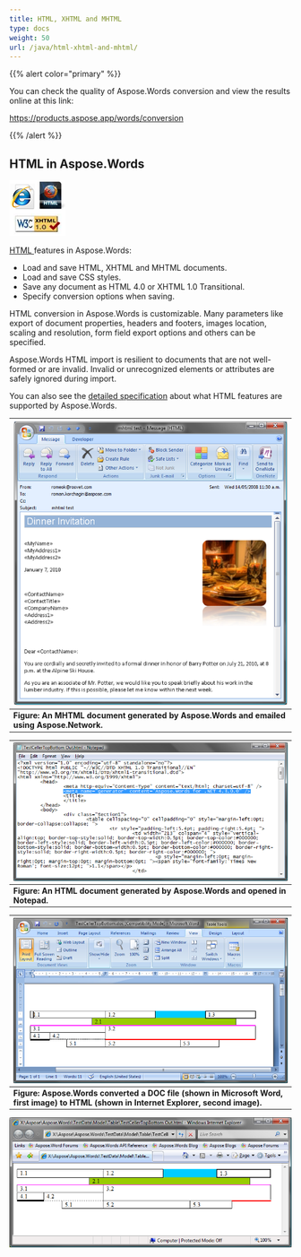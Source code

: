 ```yaml
---
title: HTML, XHTML and MHTML
type: docs
weight: 50
url: /java/html-xhtml-and-mhtml/
---
```


{{% alert color="primary" %}} 

You can check the quality of Aspose.Words conversion and view the results online at this link:

<https://products.aspose.app/words/conversion>

{{% /alert %}} 


## **HTML in Aspose.Words**
![todo:image_alt_text](html-xhtml-and-mhtml_1.png)

[HTML ](https://docs.fileformat.com/web/html/)features in Aspose.Words:

- Load and save HTML, XHTML and MHTML documents.
- Load and save CSS styles.
- Save any document as HTML 4.0 or XHTML 1.0 Transitional.
- Specify conversion options when saving.

HTML conversion in Aspose.Words is customizable. Many parameters like export of document properties, headers and footers, images location, scaling and resolution, form field export options and others can be specified.

Aspose.Words HTML import is resilient to documents that are not well-formed or are invalid. Invalid or unrecognized elements or attributes are safely ignored during import.

You can also see the [detailed specification](/words/java/document-interoperability/) about what HTML features are supported by Aspose.Words.

|![todo:image_alt_text](html-xhtml-and-mhtml_2.png)|
| :- |
|**Figure: An MHTML document generated by Aspose.Words and emailed using Aspose.Network.**|


|![todo:image_alt_text](html-xhtml-and-mhtml_3.png)|
| :- |
|**Figure: An HTML document generated by Aspose.Words and opened in Notepad.**|


|![todo:image_alt_text](html-xhtml-and-mhtml_4.png)|
| :- |
|**Figure: Aspose.Words converted a DOC file (shown in Microsoft Word, first image) to HTML (shown in Internet Explorer, second image).**|
![todo:image_alt_text](html-xhtml-and-mhtml_5.png)
